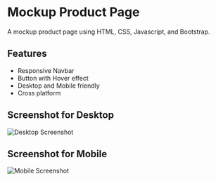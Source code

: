 # Mockup Product Page

A mockup product page using HTML, CSS, Javascript, and Bootstrap.

## Features

- Responsive Navbar
- Button with Hover effect
- Desktop and Mobile friendly
- Cross platform


## Screenshot for Desktop

![Desktop Screenshot](https://user-images.githubusercontent.com/49532781/156249968-aa9b423c-06e8-42f2-a596-7e7a70c8ceee.png)

## Screenshot for Mobile

![Mobile Screenshot](https://user-images.githubusercontent.com/49532781/156249890-6d32463a-3dd1-454a-874b-49944eb59f29.png)
